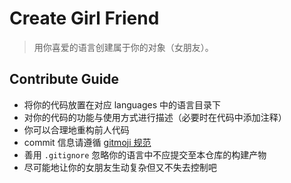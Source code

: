 # Create Girl Friend

> 用你喜爱的语言创建属于你的对象（女朋友）。

## Contribute Guide

- 将你的代码放置在对应 languages 中的语言目录下
- 对你的代码的功能与使用方式进行描述（必要时在代码中添加注释）
- 你可以合理地重构前人代码
- commit 信息请遵循 [gitmoji 规范](https://gitmoji.carloscuesta.me/)
- 善用 `.gitignore` 忽略你的语言中不应提交至本仓库的构建产物
- 尽可能地让你的女朋友生动复杂但又不失去控制吧
